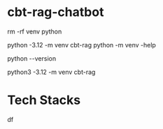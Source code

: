 # cbt-rag-chatbot
rm -rf venv
python 

python -3.12 -m venv cbt-rag
python -m venv -help

python --version

python3 -3.12 -m venv cbt-rag

# Tech Stacks

df

